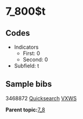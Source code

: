 # 7\_800$t

## Codes

-   Indicators
    -   First: 0
    -   Second: 0
-   Subfield: t

## Sample bibs

3468872 [Quicksearch](https://search.library.yale.edu/catalog/3468872) [VXWS](http://prodorbis.library.yale.edu:7014/vxws/GetHoldingsService?bibId=3468872)

**Parent topic:**[7\_8](../../tags/7_8/7_8.md)

